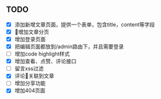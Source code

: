 ## TODO

- [x] ​添加新增文章页面，提供一个表单，包含title，content等字段
- [x] 增加文章分页
- [x] 增加登录页面
- [x] 把编辑页面都放到/admin路由下，并且需要登录
- [ ] 增加code highlight样式
- [x] 增加查看、点赞、评论接口
- [ ] 留言xss过滤
- [x] 评论关联到文章
- [ ] 增加分享功能
- [x] 增加404页面
